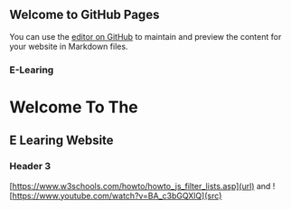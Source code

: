 ## Welcome to GitHub Pages

You can use the [editor on GitHub](https://github.com/RDX0023/test/edit/gh-pages/index.md) to maintain and preview the content for your website in Markdown files.


### E-Learing 



# Welcome To The 
## E Learing Website 
### Header 3

[https://www.w3schools.com/howto/howto_js_filter_lists.asp](url) and ![https://www.youtube.com/watch?v=BA_c3bGQXlQ](src)
```
